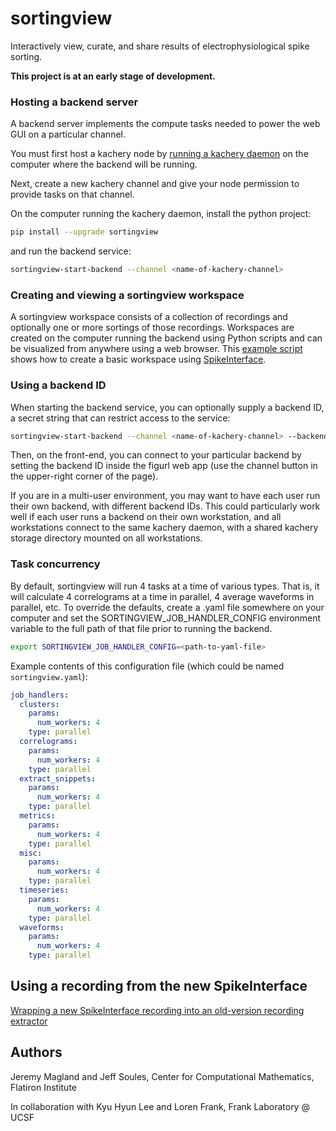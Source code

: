 # sortingview

Interactively view, curate, and share results of electrophysiological spike sorting.

**This project is at an early stage of development.**

### Hosting a backend server

A backend server implements the compute tasks needed to power the web GUI on a particular channel.

You must first host a kachery node by [running a kachery daemon](https://github.com/kacheryhub/kachery-doc/blob/main/doc/hostKacheryNode.md) on the computer where the backend will be running.

Next, create a new kachery channel and give your node permission to provide tasks on that channel.

On the computer running the kachery daemon, install the python project:

```bash
pip install --upgrade sortingview
```

and run the backend service:

```bash
sortingview-start-backend --channel <name-of-kachery-channel>
```

### Creating and viewing a sortingview workspace

A sortingview workspace consists of a collection of recordings and optionally one or more sortings of those recordings. Workspaces are created on the computer running the backend using Python scripts and can be visualized from anywhere using a web browser. This [example script](https://github.com/magland/sortingview/blob/main/devel/create_workspace.py) shows how to create a basic workspace using [SpikeInterface](https://github.com/SpikeInterface).


### Using a backend ID

When starting the backend service, you can optionally supply a backend ID, a secret string that can restrict access to the service:

```bash
sortingview-start-backend --channel <name-of-kachery-channel> --backend-id <secret-string>
```

Then, on the front-end, you can connect to your particular backend by setting the backend ID inside the figurl web app (use the channel button in the upper-right corner of the page).

If you are in a multi-user environment, you may want to have each user run their own backend, with different backend IDs. This could particularly work well if each user runs a backend on their own workstation, and all workstations connect to the same kachery daemon, with a shared kachery storage directory mounted on all workstations.

### Task concurrency

By default, sortingview will run 4 tasks at a time of various types. That is, it will calculate 4 correlograms at a time in parallel, 4 average waveforms in parallel, etc. To override the defaults, create a .yaml file somewhere on your computer and set the SORTINGVIEW_JOB_HANDLER_CONFIG environment variable to the full path of that file prior to running the backend.

```bash
export SORTINGVIEW_JOB_HANDLER_CONFIG=<path-to-yaml-file>
```

Example contents of this configuration file (which could be named `sortingview.yaml`):

```yaml
job_handlers:
  clusters:
    params:
      num_workers: 4
    type: parallel
  correlograms:
    params:
      num_workers: 4
    type: parallel
  extract_snippets:
    params:
      num_workers: 4
    type: parallel
  metrics:
    params:
      num_workers: 4
    type: parallel
  misc:
    params:
      num_workers: 4
    type: parallel
  timeseries:
    params:
      num_workers: 4
    type: parallel
  waveforms:
    params:
      num_workers: 4
    type: parallel
```

## Using a recording from the new SpikeInterface

[Wrapping a new SpikeInterface recording into an old-version recording extractor](https://github.com/magland/sortingview/wiki/new-spike-interface-recording)

## Authors

Jeremy Magland and Jeff Soules, Center for Computational Mathematics, Flatiron Institute

In collaboration with Kyu Hyun Lee and Loren Frank, Frank Laboratory @ UCSF
